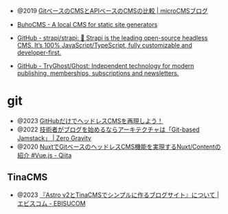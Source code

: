 
- @2019 [GitベースのCMSとAPIベースのCMSの比較 | microCMSブログ](https://blog.microcms.io/git-based-cms-vs-api-first-cms/)

- [BuhoCMS - A local CMS for static site generators](https://buhocms.org/)
- [GitHub - strapi/strapi: 🚀 Strapi is the leading open-source headless CMS. It’s 100% JavaScript/TypeScript, fully customizable and developer-first.](https://github.com/strapi/strapi)
- [GitHub - TryGhost/Ghost: Independent technology for modern publishing, memberships, subscriptions and newsletters.](https://github.com/TryGhost/Ghost)

# git

- @2023 [GitHubだけでヘッドレスCMSを再現しよう！](https://zenn.dev/okazu_ojii3/articles/bd37304b798a3d)
- @2022 [技術者がブログを始めるならアーキテクチャは「Git-based Jamstack」 | Zero Gravity](https://ayaco.gitlab.io/zerogravity/docs/overview/jamstack/)
- @2020 [NuxtでGitベースのヘッドレスCMS機能を実現するNuxt/Contentの紹介 #Vue.js - Qiita](https://qiita.com/JDM/items/5d84936f5c7e455a26de)

## TinaCMS

- @2023 [『Astro v2とTinaCMSでシンプルに作るブログサイト』について | エビスコム - EBISUCOM](https://ebisu.com/note/about-astro-v2-blog/)
